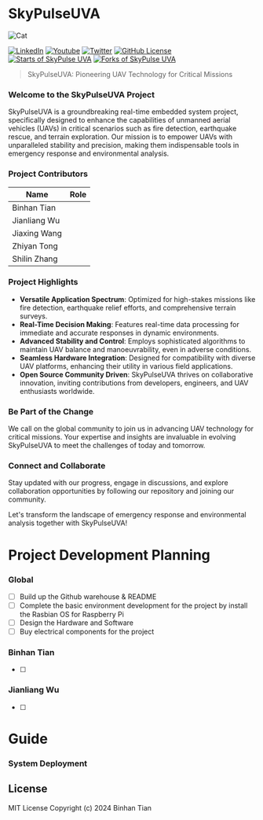 # SkyPulseUVA

![Cat](SkyPulseUAV/Image/Cat.jpg)

[![LinkedIn](https://img.shields.io/badge/LinkedIn-blue?style=flat&logo=linkedin&logoColor=white)]()
[![Youtube](https://img.shields.io/badge/YouTube-red?style=flat&logo=youtube&logoColor=white)]()
[![Twitter](https://img.shields.io/badge/Twitter-blueviolet?style=flat&logo=twitter&logoColor=white)]()
[![GitHub License](https://img.shields.io/badge/license-MIT-blue.svg)](https://github.com/facebook/react/blob/main/LICENSE)
[![Starts of SkyPulse UVA](https://img.shields.io/github/stars/Tony-Btian/SkyPulseUVA.svg?style=social&label=Star)](https://github.com/Tony-Btian/SkyPulseUVA)
[![Forks of SkyPulse UVA](https://img.shields.io/github/forks/Tony-Btian/SkyPulseUVA.svg?style=social&label=Fork)](https://github.com/Tony-Btian/SkyPulseUVA)

> SkyPulseUVA: Pioneering UAV Technology for Critical Missions


### Welcome to the SkyPulseUVA Project

SkyPulseUVA is a groundbreaking real-time embedded system project, specifically designed to enhance the capabilities of unmanned aerial vehicles (UAVs) in critical scenarios such as fire detection, earthquake rescue, and terrain exploration. Our mission is to empower UAVs with unparalleled stability and precision, making them indispensable tools in emergency response and environmental analysis.


### Project Contributors

| Name | Role |
| ---- | ---- |
| Binhan Tian |  |
| Jianliang Wu |  |
| Jiaxing Wang |  |
| Zhiyan Tong |  |
| Shilin Zhang |  |


### Project Highlights
- **Versatile Application Spectrum**: Optimized for high-stakes missions like fire detection, earthquake relief efforts, and comprehensive terrain surveys.
- **Real-Time Decision Making**: Features real-time data processing for immediate and accurate responses in dynamic environments.
- **Advanced Stability and Control**: Employs sophisticated algorithms to maintain UAV balance and manoeuvrability, even in adverse conditions.
- **Seamless Hardware Integration**: Designed for compatibility with diverse UAV platforms, enhancing their utility in various field applications.
- **Open Source Community Driven**: SkyPulseUVA thrives on collaborative innovation, inviting contributions from developers, engineers, and UAV enthusiasts worldwide.


### Be Part of the Change
We call on the global community to join us in advancing UAV technology for critical missions. Your expertise and insights are invaluable in evolving SkyPulseUVA to meet the challenges of today and tomorrow.


### Connect and Collaborate
Stay updated with our progress, engage in discussions, and explore collaboration opportunities by following our repository and joining our community.

Let's transform the landscape of emergency response and environmental analysis together with SkyPulseUVA!

# Project Development Planning
### Global
- [ ] Build up the Github warehouse & README
- [ ] Complete the basic environment development for the project by install the Rasbian OS for Raspberry Pi
- [ ] Design the Hardware and Software
- [ ] Buy electrical components for the project

### Binhan Tian
- [ ] 

### Jianliang Wu
- [ ]

# Guide
### System Deployment
#### 


## License
MIT License Copyright (c) 2024 Binhan Tian
